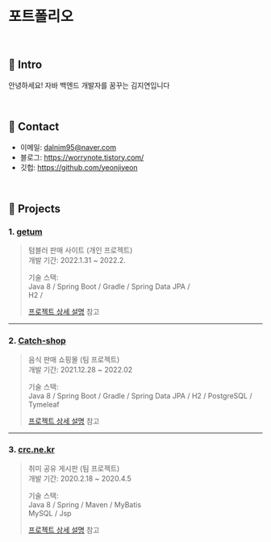 # 포트폴리오
>

</br>

## :pushpin: Intro
안녕하세요! 자바 백엔드 개발자를 꿈꾸는 김지연입니다

</br>

## :pushpin: Contact
- 이메일: dalnim95@naver.com
- 블로그: https://worrynote.tistory.com/
- 깃헙: https://github.com/yeonjiyeon

</br>

## :pushpin: Projects

### 1. [getum]()
>텀블러 판매 사이트 (개인 프로젝트)  
>개발 기간: 2022.1.31 ~ 2022.2.  
>  
>기술 스택:  
>Java 8 / Spring Boot / Gradle / Spring Data JPA /  
>H2 /  
>  
>[프로젝트 상세 설명](https://github.com/Integerous/goQuality) 참고




---

### 2. [Catch-shop](https://github.com/Catch-Shop/catch-shop)
>음식 판매 쇼핑몰  (팀 프로젝트)  
>개발 기간: 2021.12.28 ~ 2022.02  
>  
>기술 스택:  
>Java 8 / Spring Boot / Gradle / Spring Data JPA /
>H2 / PostgreSQL / Tymeleaf  
> 
>[프로젝트 상세 설명](https://github.com/Catch-Shop/catch-shop) 참고





---

### 3. [crc.ne.kr](https://github.com/yeonjiyeon/crc.ne.kr)
>취미 공유 게시판 (팀 프로젝트)  
>개발 기간: 2020.2.18 ~ 2020.4.5  
>  
>기술 스택:  
>Java 8 / Spring / Maven / MyBatis  
>MySQL / Jsp
>  
>[프로젝트 상세 설명](https://github.com/yeonjiyeon/crc.ne.kr) 참고









